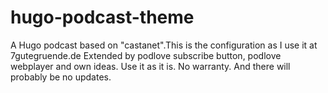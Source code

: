 # hugo-podcast-theme
A Hugo podcast based on "castanet".This is the configuration as I use it at 7gutegruende.de Extended by podlove subscribe button, podlove webplayer and own ideas. Use it as it is. No warranty. And there will probably be no updates. 
